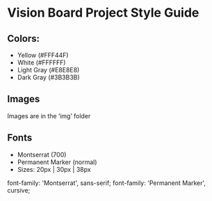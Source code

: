 # Vision Board Project Style Guide

## Colors:
- Yellow (#FFF44F)
- White (#FFFFFF)
- Light Gray (#E8E8E8) 
- Dark Gray (#3B3B3B)

## Images
Images are in the ‘img’ folder

## Fonts
- Montserrat (700)
- Permanent Marker (normal)
- Sizes: 20px | 30px | 38px

font-family: 'Montserrat', sans-serif;
font-family: 'Permanent Marker', cursive;